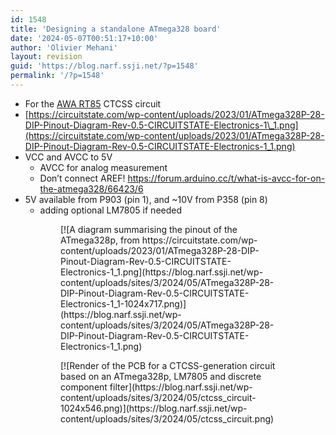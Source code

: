 ```yaml
---
id: 1548
title: 'Designing a standalone ATmega328 board'
date: '2024-05-07T00:51:17+10:00'
author: 'Olivier Mehani'
layout: revision
guid: 'https://blog.narf.ssji.net/?p=1548'
permalink: '/?p=1548'
---
```


- For the [AWA RT85](https://blog.narf.ssji.net/tag/awa-rt85/) CTCSS circuit
- [https://circuitstate.com/wp-content/uploads/2023/01/ATmega328P-28-DIP-Pinout-Diagram-Rev-0.5-CIRCUITSTATE-Electronics-1\_1.png](https://circuitstate.com/wp-content/uploads/2023/01/ATmega328P-28-DIP-Pinout-Diagram-Rev-0.5-CIRCUITSTATE-Electronics-1_1.png)
- VCC and AVCC to 5V 
    - AVCC for analog measurement
    - Don’t connect AREF! <https://forum.arduino.cc/t/what-is-avcc-for-on-the-atmega328/66423/6>
- 5V available from P903 (pin 1), and ~10V from P358 (pin 8) 
    - adding optional LM7805 if needed

<figure class="wp-block-gallery has-nested-images columns-default is-cropped wp-block-gallery-136 is-layout-flex wp-block-gallery-is-layout-flex"><figure class="wp-block-image size-large">[![A diagram summarising the pinout of the ATmega328p, from https://circuitstate.com/wp-content/uploads/2023/01/ATmega328P-28-DIP-Pinout-Diagram-Rev-0.5-CIRCUITSTATE-Electronics-1_1.png](https://blog.narf.ssji.net/wp-content/uploads/sites/3/2024/05/ATmega328P-28-DIP-Pinout-Diagram-Rev-0.5-CIRCUITSTATE-Electronics-1_1-1024x717.png)](https://blog.narf.ssji.net/wp-content/uploads/sites/3/2024/05/ATmega328P-28-DIP-Pinout-Diagram-Rev-0.5-CIRCUITSTATE-Electronics-1_1.png)</figure><figure class="wp-block-image size-large">[![Render of the PCB for a CTCSS-generation circuit based on an ATmega328p, LM7805 and discrete component filter](https://blog.narf.ssji.net/wp-content/uploads/sites/3/2024/05/ctcss_circuit-1024x546.png)](https://blog.narf.ssji.net/wp-content/uploads/sites/3/2024/05/ctcss_circuit.png)</figure></figure>